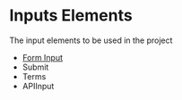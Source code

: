 # Inputs Elements
The input elements to be used in the project

- [Form Input](/crypttops/components/inputs/form-input)
- Submit
- Terms
- APIInput